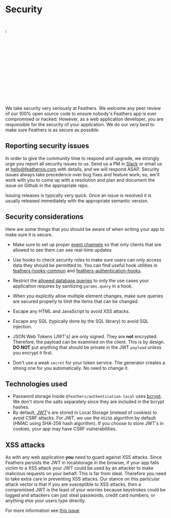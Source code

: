 # Security

<img style="height: 5%; margin: 2em 0;" src="/img/Professor bird by server.svg" alt="Feathers key image">

We take security very seriously at Feathers. We welcome any peer review of our 100% open source code to ensure nobody's Feathers app is ever compromised or hacked. However, as a web application developer, you are responsible for the security of your application. We do our very best to make sure Feathers is as secure as possible.

## Reporting security issues

In order to give the community time to respond and upgrade, we strongly urge you report all security issues to us. Send us a PM in [Slack](http://slack.feathersjs.com) or email us at [hello@feathersjs.com](mailto:hello@feathersjs.com) with details, and we will respond ASAP. Security issues always take precedence over bug fixes and feature work; so, we'll work with you to come up with a resolution and plan and document the issue on Github in the appropriate repo.

Issuing releases is typically very quick. Once an issue is resolved it is usually released immediately with the appropriate semantic version.

## Security considerations

Here are some things that you should be aware of when writing your app to make sure it is secure.

- Make sure to set up proper [event channels](../api/channels.md) so that only clients that are allowed to see them can see real-time updates
- Use hooks to check security roles to make sure users can only access data they should be permitted to. You can find useful hook utilities in [feathers-hooks-common](https://hooks-common.feathersjs.com/) and [feathers-authentication-hooks](https://github.com/feathersjs-ecosystem/feathers-authentication-hooks/).
- Restrict the [allowed database queries](../api/databases/querying.md) to only the use cases your application requires by sanitizing `params.query` in a hook.
- When you explicitly allow multiple element changes, make sure queries are secured properly to limit the items that can be changed.

- Escape any HTML and JavaScript to avoid XSS attacks.
- Escape any SQL (typically done by the SQL library) to avoid SQL injection.
- JSON Web Tokens (JWT's) are only signed. They are **not** encrypted. Therefore, the payload can be examined on the client. This is by design. **DO NOT** put anything that should be private in the JWT `payload` unless you encrypt it first.
- Don't use a weak `secret` for your token service. The generator creates a strong one for you automatically. No need to change it.

## Technologies used

- Password storage inside `@feathers/authentication-local` uses [bcrypt](https://github.com/dcodeIO/bcrypt.js). We don't store the salts separately since they are included in the bcrypt hashes.
- By default, [JWT](https://jwt.io/)'s are stored in Local Storage (instead of cookies) to avoid CSRF attacks. For JWT, we use the `HS256` algorithm by default (HMAC using SHA-256 hash algorithm). If you choose to store JWT's in cookies, your app may have CSRF vulnerabilities.

## XSS attacks

As with any web application **you** need to guard against XSS attacks. Since Feathers persists the JWT in localstorage in the browser, if your app falls victim to a XSS attack your JWT could be used by an attacker to make malicious requests on your behalf. This is far from ideal. Therefore you need to take extra care in preventing XSS attacks. Our stance on this particular attack vector is that if you are susceptible to XSS attacks, then a compromised JWT is the least of your worries because keystrokes could be logged and attackers can just steal passwords, credit card numbers, or anything else your users type directly.

For more information see [this issue](https://github.com/feathersjs/authentication/issues/132)

